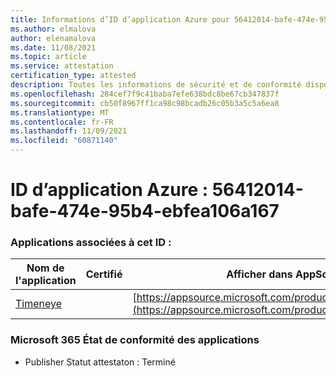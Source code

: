 ```yaml
---
title: Informations d’ID d’application Azure pour 56412014-bafe-474e-95b4-ebfea106a167
ms.author: elmalova
author: elenamalova
ms.date: 11/08/2021
ms.topic: article
ms.service: attestation
certification_type: attested
description: Toutes les informations de sécurité et de conformité disponibles pour 56412014-bafe-474e-95b4-ebfea106a167.
ms.openlocfilehash: 284cef7f9c41baba7efe638bdc8be67cb347837f
ms.sourcegitcommit: cb50f8967ff1ca98c98bcadb26c05b3a5c5a6ea8
ms.translationtype: MT
ms.contentlocale: fr-FR
ms.lasthandoff: 11/09/2021
ms.locfileid: "60871140"
---
```

# <a name="azure-app-id-56412014-bafe-474e-95b4-ebfea106a167"></a>ID d’application Azure : 56412014-bafe-474e-95b4-ebfea106a167


### <a name="apps-associated-with-this-id"></a>Applications associées à cet ID :
| **Nom de l'application** | **Certifié** | **Afficher dans AppSource** |
|--------------|---------------|-----------------------|
| [Timeneye](https://docs.microsoft.com/microsoft-365-app-certification/forward/WA200001950) |  | [https://appsource.microsoft.com/product/office/WA200001950](https://appsource.microsoft.com/product/office/WA200001950) |

### <a name="microsoft-365-app-compliance-status"></a>Microsoft 365 État de conformité des applications
- Publisher Statut attestaton : Terminé
